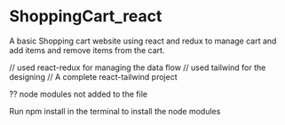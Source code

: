 # ShoppingCart_react
A basic Shopping cart website using react and redux to manage cart and add items and remove items from the cart.


// used react-redux for managing the data flow
// used tailwind for the designing
// A complete react-tailwind project




?? node modules not added to the file

Run npm install in the terminal to install the node modules

